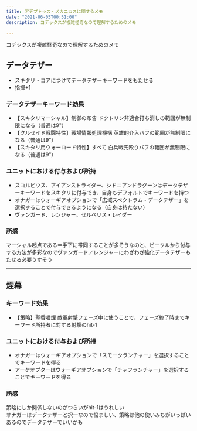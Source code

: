 ```yaml
---
title: アデプトゥス・メカニカスに関するメモ
date: "2021-06-05T00:51:00"
description: コデックスが複雑怪奇なので理解するためのメモ

---
```

コデックスが複雑怪奇なので理解するためのメモ

## データテザー
- スキタリ・コアにつけてデータテザーキーワードをもたせる
- 指揮+1
### データテザーキーワード効果
- 【スキタリマーシャル】制御の布告
ドクトリン非適合打ち消しの範囲が無制限になる（普通は9"）
- 【クルセイド戦闘特性】戦場情報処理機構
英雄的介入バフの範囲が無制限になる（普通は9"）
- 【スキタリ用ウォーロード特性】すべて
白兵戦先殴りバフの範囲が無制限になる（普通は9"）
### ユニットにおける付与および所持
- スコルピウス、アイアンストライダー、シドニアンドラグーンはデータテザーキーワードをスキタリに付与でき、自身もデフォルトでキーワードを持つ
- オナガーはウォーギアオプションで「広域スペクトラム・データテザー」を選択することで付与できるようになる（自身は持たない）
- ヴァンガード、レンジャー、セルベリス・レイダー
### 所感
マーシャル起点である＝手下に帯同することが多そうなのと、ビークルから付与する方法が多彩なのでヴァンガード／レンジャーにわざわざ強化データテザーもたせる必要うすそう

---
## 煙幕
### キーワード効果
- 【策略】聖香噴煙
敵軍射撃フェーズ中に使うことで、フェーズ終了時までキーワード所持者に対する射撃のhit-1
### ユニットにおける付与および所持
- オナガーはウォーギアオプションで「スモークランチャー」を選択することでキーワードを得る
- アーケオプターはウォーギアオプションで「チャフランチャー」を選択することでキーワードを得る
### 所感
策略にしか関係しないのがつらいがhit-1はうれしい\
オナガーはデータテザーと択一なので悩ましい、策略は他の使いみちがいっぱいあるのでデータテザーでいいかも